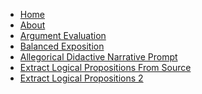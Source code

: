 <!-- _includes/navigation.html -->
<link rel="stylesheet" type="text/css" href="{{ site.baseurl }}/assets/css/custom.css">
<nav>
  <ul>
    <li style="disply:inline;"><a href="{{ site.baseurl }}/" {% if page.url == "/" %}class="active"{% endif %}>Home</a></li>
    <li><a href="{{ site.baseurl }}/about" {% if page.url == "/about/" %}class="active"{% endif %}>About</a></li>
    <li><a href="{{ site.baseurl }}/llm/argumentevaluation" {% if page.url == "/llm/argumentevaluation/" %}class="active"{% endif %}>Argument Evaluation</a></li>
    <li><a href="{{ site.baseurl }}/llm/balanced_exposition" {% if page.url == "/llm/balanced_exposition/" %}class="active"{% endif %}>Balanced Exposition</a></li>
    <li><a href="{{ site.baseurl }}/llm/allegory" {% if page.url == "/llm/allegory/" %}class="active"{% endif %}>Allegorical Didactive Narrative Prompt</a></li>
    <li><a href="{{ site.baseurl }}/llm/extract_propositions" {% if page.url == "/llm/extract_propositions/" %}class="active"{% endif %}>Extract Logical Propositions From Source</a></li>
    <li><a href="{{ site.baseurl }}/llm/extract_logical_propositions2" {% if page.url == "/llm/extract_logical_propositions2/" %}class="active"{% endif %}>Extract Logical Propositions 2</a></li>    
  </ul>
</nav>
